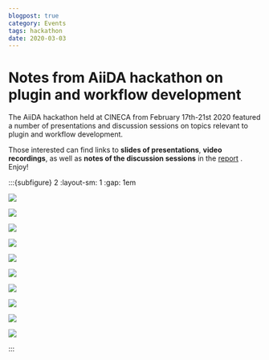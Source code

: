 ```yaml
---
blogpost: true
category: Events
tags: hackathon
date: 2020-03-03
---
```


# Notes from AiiDA hackathon on plugin and workflow development

The  AiiDA hackathon held at CINECA from February 17th-21st 2020 featured a number of presentations and discussion sessions on topics relevant to plugin and workflow development.

Those interested can find links to **slides of presentations**, **video recordings**, as well as **notes of the discussion sessions** in the [report](../pics/legacy/Bologna-hackathon-report.pdf) . Enjoy!

:::{subfigure} 2
:layout-sm: 1
:gap: 1em

![](../pics/2020-hackathon/Day1-intro.JPG)

![](../pics/2020-hackathon/Day1-workgroupc.JPG)

![](../pics/2020-hackathon/Day1-workgroupd.JPG)

![](../pics/2020-hackathon/Day2-workgroupb.JPG)

![](../pics/2020-hackathon/Day2-workgroupc.JPG)

![](../pics/2020-hackathon/Day3-presentc.JPG)

![](../pics/2020-hackathon/Day3-workgroupa.JPG)

![](../pics/2020-hackathon/Day3-workgroupb.JPG)

![](../pics/2020-hackathon/Day3-workgroupc.JPG)

![](../pics/2020-hackathon/Day4-group.JPG)

:::
